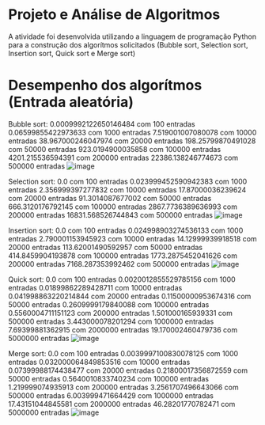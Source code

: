 # Projeto e Análise de Algoritmos
A atividade foi desenvolvida utilizando a linguagem de programação Python para a construção dos algorítmos solicitados (Bubble sort, Selection sort, Insertion sort, Quick sort e Merge sort)


# Desempenho dos algorítmos (Entrada aleatória)
Bubble sort:
0.0009992122650146484  com 100 entradas
0.06599855422973633  com 1000 entradas
7.519001007080078  com 10000 entradas
38.967000246047974  com 20000 entradas
198.25799870491028  com 50000 entradas
923.0194900035858  com 100000 entradas
4201.215536594391  com 200000 entradas
22386.138246774673  com 500000 entradas
![image](https://user-images.githubusercontent.com/84343335/171730794-58dae89b-e039-4590-b950-7b9cb1a17fdf.png)


Selection sort:
0.0  com 100 entradas
0.023999452590942383  com 1000 entradas
2.356999397277832  com 10000 entradas
17.87000036239624  com 20000 entradas
91.3014087677002  com 50000 entradas
666.3120176792145  com 100000 entradas
2867.7736389636993  com 200000 entradas
16831.568526744843  com 500000 entradas
![image](https://user-images.githubusercontent.com/84343335/171730762-b470fc03-5492-442c-b394-c772154baf5a.png)


Insertion sort:
0.0  com 100 entradas
0.024998903274536133  com 1000 entradas
2.790001153945923  com 10000 entradas
14.12999939918518  com 20000 entradas
113.62001490592957  com 50000 entradas
414.8459904193878  com 100000 entradas
1773.2875452041626  com 200000 entradas
7168.287353992462  com 500000 entradas
![image](https://user-images.githubusercontent.com/84343335/171730730-cc9b9588-909a-40f8-94ab-8cfd26cb9650.png)


Quick sort:
0.0  com 100 entradas
0.0020012855529785156  com 1000 entradas
0.01899862289428711  com 10000 entradas
0.041998863220214844  com 20000 entradas
0.11500000953674316  com 50000 entradas
0.2609999179840088  com 100000 entradas
0.5560004711151123  com 200000 entradas
1.501000165939331  com 500000 entradas
3.443000078201294  com 1000000 entradas
7.69399881362915  com 2000000 entradas
19.170002460479736  com 5000000 entradas
![image](https://user-images.githubusercontent.com/84343335/171730560-a9698d01-58fa-4ec2-a30d-0b60d9003328.png)

Merge sort:
0.0  com 100 entradas
0.0039997100830078125  com 1000 entradas
0.032000064849853516  com 10000 entradas
0.07399988174438477  com 20000 entradas
0.21800017356872559  com 50000 entradas
0.5640010833740234  com 100000 entradas
1.219999074935913  com 200000 entradas
3.2561707496643066  com 500000 entradas
6.003999471664429  com 1000000 entradas
17.43151044845581  com 2000000 entradas
46.28201770782471  com 5000000 entradas
![image](https://user-images.githubusercontent.com/84343335/171730633-ebba24cf-2edb-4f5e-aa28-25eba941ceb8.png)


